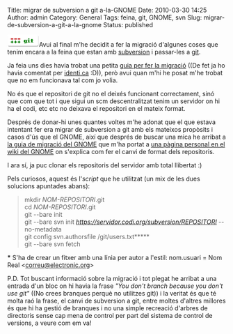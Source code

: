 Title: migrar de subversion a git a-la-GNOME
Date: 2010-03-30 14:25
Author: admin
Category: General
Tags: feina, git, GNOME, svn
Slug: migrar-de-subversion-a-git-a-la-gnome
Status: published

[<img src="./wp-content/uploads/2009/03/git-logo.png" title="git-logo" class="alignright size-full wp-image-540" width="73" height="28" />](http://gil.badall.net/wp-content/uploads/2009/03/git-logo.png)Avui al final m'he decidit a fer la migració d'algunes coses que tenim encara a la feina que estan amb [subversion](http://subversion.tigris.org/ "Lloc web del programa de control de versions subversion") i passar-les a [git](http://git-scm.com/ "Lloc web del programa de control de versions git").

Ja feia uns dies havia trobat una petita [guia per fer la migració](http://www.jonmaddox.com/2008/03/05/cleanly-migrate-your-subversion-repository-to-a-git-repository/ "Entrada en un bloc que parla sobre com fer una migració de subversion a git") ((De fet ja ho havia comentat per [identi.ca](http://identi.ca/gforcada "El meu compte d'identi.ca") :D)), però avui quan m'hi he posat m'he trobat que no em funcionava tal com jo volia.

No és que el repositori de git no el deixés funcionant correctament, sinó que com que tot i que sigui un scm descentralitzat tenim un servidor on hi ha el codi, etc etc no deixava el repositori en el mateix format.

Després de donar-hi unes quantes voltes m'he adonat que el que estava intentant fer era migrar de subversion a git amb els mateixos propòsits i casos d'ús que el GNOME, així que després de buscar una mica he arribat a [la guia de migració del GNOME](http://live.gnome.org/GitMigration "Guia de migració del GNOME de subversion a git") que m'ha portat a [una pàgina personal en el wiki del GNOME](http://live.gnome.org/JohnCarr/Git "Pàgina personal en el wiki del GNOME amb informació sobre la conversió de repositoris de subversion a git") on s'explica com fer el canvi de format dels repositoris.

I ara sí, ja puc clonar els repositoris del servidor amb total llibertat :)

Pels curiosos, aquest és l'*script* que he utilitzat (un mix de les dues solucions apuntades abans):

> mkdir *NOM-REPOSITORI*.git  
> cd *NOM-REPOSITORI*.git  
> git --bare init  
> git --bare svn init *https://servidor.codi.org/subversion/REPOSITORI* --no-metadata  
> git config svn.authorsfile /git/users.txt**\***  
> git --bare svn fetch

**\*** S'ha de crear un fitxer amb una línia per autor a l'estil: nom.usuari = Nom Real \<correu@electronic.org\>

P.D. Tot buscant informació sobre la migració i tot plegat he arribat a una entrada d'un bloc on hi havia la frase *"You don't branch because you don't use git"* ((No crees branques perquè no utilitzes git)) i la veritat és que té molta raó la frase, el canvi de subversion a git, entre moltes d'altres millores és que hi ha gestió de branques i no una simple recreació d'arbres de directoris sense cap mena de control per part del sistema de control de versions, a veure com em va!
